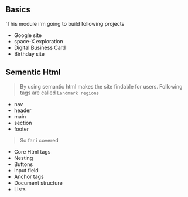 
## Basics

'This module i'm going to build following projects

- Google site
- space-X exploration
- Digital Business Card
- Birthday site
  
## Sementic Html
>By using semantic html makes the site findable for users.
 Following tags are called
 `Landmark regions`

* nav
* header
* main
* section
* footer

>So far i covered 

* Core Html tags
* Nesting
* Buttons
* input field
* Anchor tags
* Document structure
* Lists
  

  
